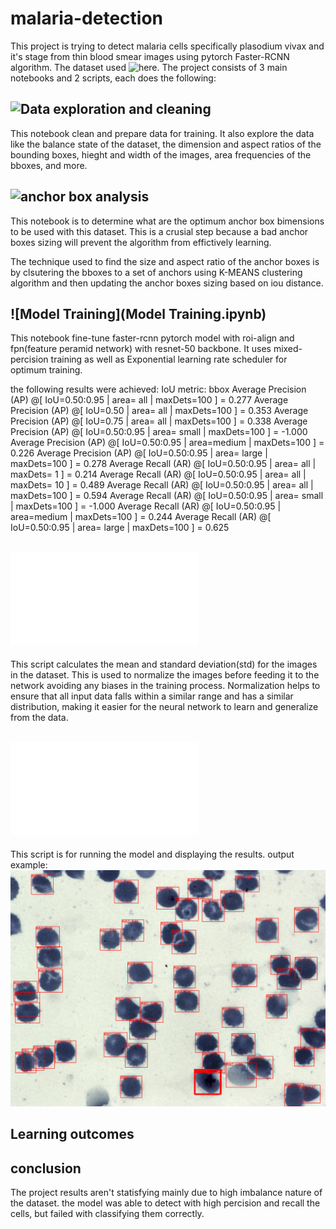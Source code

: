 # malaria-detection

This project is trying to detect malaria cells specifically plasodium vivax and it's stage from thin blood smear images using pytorch Faster-RCNN algorithm. The dataset used ![here](https://bbbc.broadinstitute.org/BBBC041).
The project consists of 3 main notebooks and 2 scripts, each does the following:

## ![Data exploration and cleaning](data_exploration_cleansing.ipynb)

This notebook clean and prepare data for training. It also explore the data like the balance state of the dataset, the dimension and aspect ratios of the bounding boxes, hieght and width of the images, area frequencies of the bboxes, and more.

## ![anchor box analysis](anchorboxAnalysis.ipynb)

This notebook is to determine what are the optimum anchor box bimensions to be used with this dataset. This is a crusial step because a bad anchor boxes sizing will prevent the algorithm from effictively learning.

The technique used to find the size and aspect ratio of the anchor boxes is by clsutering the bboxes to a set of anchors using K-MEANS clustering algorithm and then updating the anchor boxes sizing based on iou distance.

## ![Model Training](Model Training.ipynb)

This notebook fine-tune faster-rcnn pytorch model with roi-align and fpn(feature peramid network) with resnet-50 backbone. It uses mixed-percision training as well as Exponential learning rate scheduler for optimum training.

the following results were achieved:
IoU metric: bbox
 Average Precision  (AP) @[ IoU=0.50:0.95 | area=   all | maxDets=100 ] = 0.277
 Average Precision  (AP) @[ IoU=0.50      | area=   all | maxDets=100 ] = 0.353
 Average Precision  (AP) @[ IoU=0.75      | area=   all | maxDets=100 ] = 0.338
 Average Precision  (AP) @[ IoU=0.50:0.95 | area= small | maxDets=100 ] = -1.000
 Average Precision  (AP) @[ IoU=0.50:0.95 | area=medium | maxDets=100 ] = 0.226
 Average Precision  (AP) @[ IoU=0.50:0.95 | area= large | maxDets=100 ] = 0.278
 Average Recall     (AR) @[ IoU=0.50:0.95 | area=   all | maxDets=  1 ] = 0.214
 Average Recall     (AR) @[ IoU=0.50:0.95 | area=   all | maxDets= 10 ] = 0.489
 Average Recall     (AR) @[ IoU=0.50:0.95 | area=   all | maxDets=100 ] = 0.594
 Average Recall     (AR) @[ IoU=0.50:0.95 | area= small | maxDets=100 ] = -1.000
 Average Recall     (AR) @[ IoU=0.50:0.95 | area=medium | maxDets=100 ] = 0.244
 Average Recall     (AR) @[ IoU=0.50:0.95 | area= large | maxDets=100 ] = 0.625

## ![calculating mean and std for images](bbbc_mean_std.py)

This script calculates the mean and standard deviation(std) for the images in the dataset. This is used to normalize the images before feeding it to the network avoiding any biases in the training process. Normalization helps to ensure that all input data falls within a similar range and has a similar distribution, making it easier for the neural network to learn and generalize from the data.


 ## ![inference script](inference.py)

 This script is for running the model and displaying the results.
 output example:
 ![good cell detection, weak on malaria detection](result.png "example output")

## Learning outcomes


## conclusion

The project results aren't statisfying mainly due to high imbalance nature of the dataset. the model was able to detect with high percision and recall the cells, but failed with classifying them correctly. 


